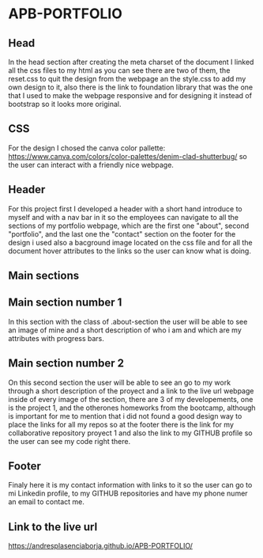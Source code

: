 # APB-PORTFOLIO

## Head
In the head section after creating the meta charset of the document I linked all the css files to my html as you can see there are two of them, the reset.css to quit the design from the webpage an the style.css to add my own design to it, also there is the link to foundation library that was the one that I used to make the webpage responsive and for designing it instead of bootstrap so it looks more original.

## CSS
For the design I chosed the canva color pallette: https://www.canva.com/colors/color-palettes/denim-clad-shutterbug/ so the user can interact with a friendly nice webpage.

## Header
For this project first I developed a header with a short hand introduce to myself and with a nav bar in it so the employees can navigate to all the sections of my portfolio webpage, which are the first one "about", second "portfolio", and the last one the "contact" section on the footer for the design i used also a bacground image located on the css file and for all the document hover attributes to the links so the user can know what is doing.

## Main sections

## Main section number 1
In this section with the class of .about-section the user will be able to see an image of mine and a short description of who i am and which are my attributes with progress bars.

## Main section number 2
On this second section the user will be able to see an go to my work through a short description of the proyect and a link to the live url webpage inside of every image of the section, there are 3 of my developements, one is the project 1, and the otherones homeworks from the bootcamp, although is important for me to mention that i did not found a good design way to place the links for all my repos so at the footer there is the link for my collaborative repository proyect 1 and also the link to my GITHUB profile so the user can see my code right there.

## Footer
Finaly here it is my contact information with links to it so the user can go to mi Linkedin profile, to my GITHUB repositories and have my phone numer an email to contact me.

## Link to the live url
https://andresplasenciaborja.github.io/APB-PORTFOLIO/
